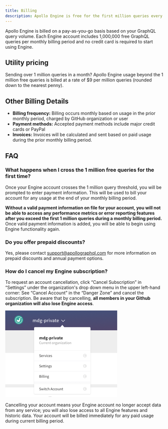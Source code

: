 ```yaml
---
title: Billing
description: Apollo Engine is free for the first million queries every month.
---
```


Apollo Engine is billed on a pay-as-you-go basis based on your GraphQL query volume. Each Engine account includes 1,000,000 free GraphQL queries per monthly billing period and no credit card is required to start using Engine.

<h2 id="utility">Utility pricing</h2>

Sending over 1 million queries in a month? Apollo Engine usage beyond the 1 million free queries is billed at a rate of $9 per million queries (rounded down to the nearest penny).

<h2 id="other-billing">Other Billing Details</h2>

* **Billing frequency:** Billing occurs monthly based on usage in the prior monthly period, charged by GitHub organization or user
* **Payment methods:** Accepted payment methods include major credit cards or PayPal
* **Invoices:** Invoices will be calculated and sent based on paid usage during the prior monthly billing period.

<h2 id="faq">FAQ</h2>

<h3 id="crossing-million" title="Crossing 1 million queries">What happens when I cross the 1 million free queries for the first time?</h3>

Once your Engine account crosses the 1 million query threshold, you will be prompted to enter payment information. This will be used to bill your account for any usage at the end of your monthly billing period.

**Without a valid payment information on file for your account, you will not be able to access any performance metrics or error reporting features after you exceed the first 1 million queries during a monthly billing period.** Once valid payment information is added, you will be able to begin using Engine functionality again.

<h3 id="prepaid-discounts" title="Prepaid discounts">Do you offer prepaid discounts?</h3>

Yes, please contact [support@apollographql.com](mailto:support@apollographql.com) for more information on prepaid discounts and annual payment options.

<h3 id="cancelling" title="Cancellation">How do I cancel my Engine subscription?</h3>

To request an account cancellation, click “Cancel Subscription” in “Settings” under the organization's drop down menu in the upper left-hand corner: See “Cancel Account” in the “Danger Zone” and cancel the subscription. Be aware that by cancelling, **all members in your Github organization will also lose Engine access**.

![Account billing](./img/account.billing.nav.png)

Cancelling your account means your Engine account no longer accept data from any service; you will also lose access to all Engine features and historic data. Your account will be billed immediately for any paid usage during current billing period.
